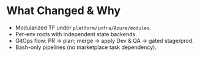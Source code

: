 # What Changed & Why
- Modularized TF under `platform/infra/Azure/modules`.
- Per-env roots with independent state backends.
- GitOps flow: PR → plan; merge → apply Dev & QA → gated stage/prod.
- Bash-only pipelines (no marketplace task dependency).
